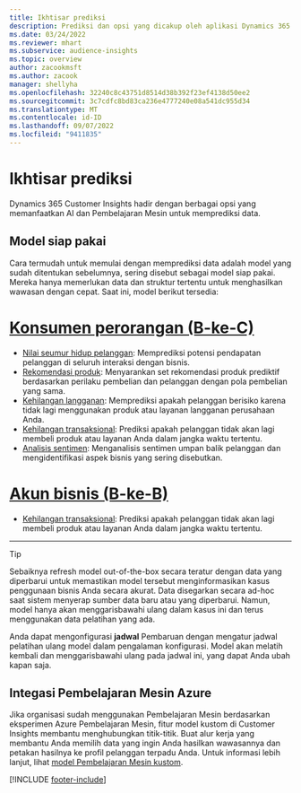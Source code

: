 ```yaml
---
title: Ikhtisar prediksi
description: Prediksi dan opsi yang dicakup oleh aplikasi Dynamics 365 Customer Insights.
ms.date: 03/24/2022
ms.reviewer: mhart
ms.subservice: audience-insights
ms.topic: overview
author: zacookmsft
ms.author: zacook
manager: shellyha
ms.openlocfilehash: 32240c8c43751d8514d38b392f23ef4138d50ee2
ms.sourcegitcommit: 3c7cdfc8bd83ca236e4777240e08a541dc955d34
ms.translationtype: MT
ms.contentlocale: id-ID
ms.lasthandoff: 09/07/2022
ms.locfileid: "9411835"
---
```

# <a name="predictions-overview"></a>Ikhtisar prediksi

Dynamics 365 Customer Insights hadir dengan berbagai opsi yang memanfaatkan AI dan Pembelajaran Mesin untuk memprediksi data. 

## <a name="out-of-box-models"></a>Model siap pakai

Cara termudah untuk memulai dengan memprediksi data adalah model yang sudah ditentukan sebelumnya, sering disebut sebagai model siap pakai. Mereka hanya memerlukan data dan struktur tertentu untuk menghasilkan wawasan dengan cepat. Saat ini, model berikut tersedia: 

# <a name="individual-consumers-b-to-c"></a>[Konsumen perorangan (B-ke-C)](#tab/b2c)

- [Nilai seumur hidup pelanggan](predict-customer-lifetime-value.md): Memprediksi potensi pendapatan pelanggan di seluruh interaksi dengan bisnis.
- [Rekomendasi produk](predict-product-recommendation.md): Menyarankan set rekomendasi produk prediktif berdasarkan perilaku pembelian dan pelanggan dengan pola pembelian yang sama.
- [Kehilangan langganan](predict-subscription-churn.md): Memprediksi apakah pelanggan berisiko karena tidak lagi menggunakan produk atau layanan langganan perusahaan Anda.
- [Kehilangan transaksional](predict-transactional-churn.md): Prediksi apakah pelanggan tidak akan lagi membeli produk atau layanan Anda dalam jangka waktu tertentu.
- [Analisis sentimen](sentiment-analysis.md): Menganalisis sentimen umpan balik pelanggan dan mengidentifikasi aspek bisnis yang sering disebutkan.

# <a name="business-accounts-b-to-b"></a>[Akun bisnis (B-ke-B)](#tab/b2b)

- [Kehilangan transaksional](predict-transactional-churn.md): Prediksi apakah pelanggan tidak akan lagi membeli produk atau layanan Anda dalam jangka waktu tertentu.

---

> [!TIP]
> Sebaiknya refresh model out-of-the-box secara teratur dengan data yang diperbarui untuk memastikan model tersebut menginformasikan kasus penggunaan bisnis Anda secara akurat. Data disegarkan secara ad-hoc saat sistem menyerap sumber data baru atau yang diperbarui. Namun, model hanya akan menggarisbawahi ulang dalam kasus ini dan terus menggunakan data pelatihan yang ada.
>
> Anda dapat mengonfigurasi **jadwal** Pembaruan dengan mengatur jadwal pelatihan ulang model dalam pengalaman konfigurasi. Model akan melatih kembali dan menggarisbawahi ulang pada jadwal ini, yang dapat Anda ubah kapan saja.

## <a name="azure-machine-learning-integration"></a>Integasi Pembelajaran Mesin Azure

Jika organisasi sudah menggunakan Pembelajaran Mesin berdasarkan eksperimen Azure Pembelajaran Mesin, fitur model kustom di Customer Insights membantu menghubungkan titik-titik. Buat alur kerja yang membantu Anda memilih data yang ingin Anda hasilkan wawasannya dan petakan hasilnya ke profil pelanggan terpadu Anda. Untuk informasi lebih lanjut, lihat [model Pembelajaran Mesin kustom](custom-models.md).

[!INCLUDE [footer-include](includes/footer-banner.md)]
